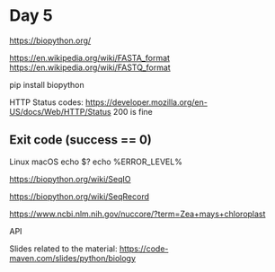 # Day 5

https://biopython.org/


https://en.wikipedia.org/wiki/FASTA_format
https://en.wikipedia.org/wiki/FASTQ_format

pip install biopython

HTTP Status codes: https://developer.mozilla.org/en-US/docs/Web/HTTP/Status
200 is fine


## Exit code (success == 0)
Linux macOS
 echo $?
 echo %ERROR_LEVEL%


https://biopython.org/wiki/SeqIO

https://biopython.org/wiki/SeqRecord


https://www.ncbi.nlm.nih.gov/nuccore/?term=Zea+mays+chloroplast

API

Slides related to the material: https://code-maven.com/slides/python/biology

